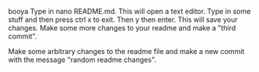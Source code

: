 booya
Type in nano README.md. This will open a text editor. Type in some stuff and then press ctrl x to exit. Then y then enter. This will save your changes.
Make some more changes to your readme and make a "third commit".

Make some arbitrary changes to the readme file and make a new commit with the message "random readme changes".
